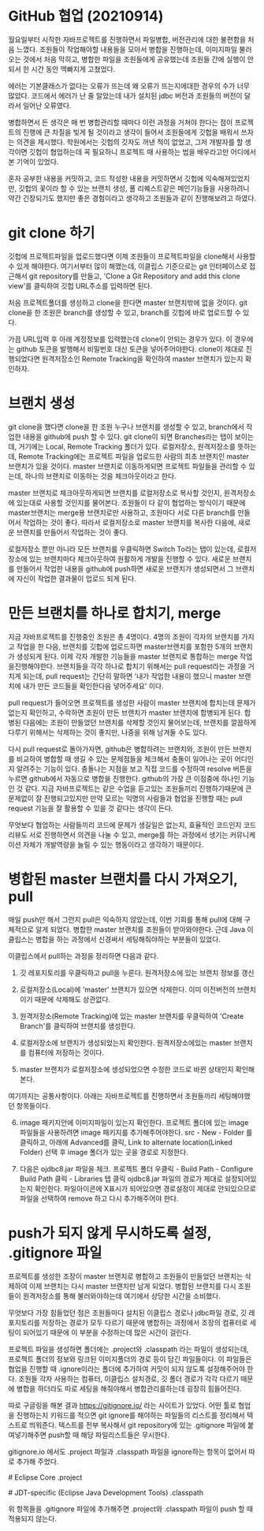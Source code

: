 # GitHub 협업 (20210914)

월요일부터 시작한 자바프로젝트를 진행하면서 파일병합, 버전관리에 대한 불편함을 처음 느꼈다.
조원들이 작업해야할 내용들을 모아서 병합을 진행하는데, 이미지파일 불러오는 것에서 처음 막히고,
병합한 파일을 조원들에게 공유했는데 조원들 간에 실행이 안되서 한 시간 동안 맥빠지게 고쳤었다.

에러는 기본클래스가 없다는 오류가 뜨는데 왜 오류가 뜨는지에대한 경우의 수가 너무 많았다.
코드에서 에러가 난 줄 알았는데 내가 설치된 jdbc 버전과 조원들의 버전이 달라서 일어난 오류였다.

병합하면서 든 생각은 매 번 병합관리할 때마다 이런 과정을 거쳐야 한다는 점이 프로젝트의 진행에
큰 차질을 빚게 될 것이라고 생각이 들어서 조원들에게 깃헙을 배워서 쓰자는 의견을 제시했다.
학원에서는 깃헙의 깃자도 꺼낸 적이 없었고, 그저 개발자를 할 생각이면 깃헙이 협업하는데 꼭 필요하니
프로젝트 때 사용하는 법을 배우라고만 어디에서 본 기억이 있었다.

혼자 공부한 내용을 커밋하고, 코드 작성한 내용을 커밋하면서 깃헙에 익숙해져있었지만,
깃헙의 꽃이라 할 수 있는 브랜치 생성, 풀 리퀘스트같은 메인기능들을 사용하려니 약간 긴장되기도 했지만
좋은 경험이라고 생각하고 조원들과 같이 진행해보려고 하였다.


# git clone 하기

깃헙에 프로젝트파일을 업로드했다면 이제 조원들이 프로젝트파일을 clone해서 사용할 수 있게 해야한다.
여기서부터 많이 해맸는데, 이클립스 기준으로는 git 인터페이스로 접근해서 git repository를 만들고,
'Clone a Git Repository and add this clone view'를 클릭하여 깃헙 URL주소를 입력하면 된다.

처음 프로젝트폴더를 생성하고 clone을 한다면 master 브랜치밖에 없을 것이다. git clone을 한 조원은
branch를 생성할 수 있고, branch를 깃헙에 바로 업로드할 수 있다.

가끔 URL입력 후 아래 계정정보를 입력했는데 clone이 안되는 경우가 있다. 이 경우에는 github 토큰을 발행해서
비밀번호 대신 토큰을 넣어주어야한다. clone이 제대로 진행되었다면 원격저장소인 Remote Tracking을 확인하여
master 브랜치가 있는지 확인하자.


# 브랜치 생성

git clone을 했다면 clone을 한 조원 누구나 브랜치를 생성할 수 있고, branch에서 작업한 내용을 github에 push 할 수 있다.
git clone이 되면 Branches라는 탭이 보이는데, 거기에는 Local, Remote Tracking 폴더가 있다.
로컬저장소, 원격저장소를 뜻하는데, Remote Tracking에는 프로젝트 파일을 업로드한 사람의 최초 브랜치인 master 브랜치가 있을 것이다.
master 브랜치로 이동하게되면 프로젝트 파일들을 관리할 수 있는데, 하나의 브랜치로 이동하는 것을 체크아웃이라고 한다.

master 브랜치로 체크아웃하게되면 브랜치를 로컬저장소로 복사할 것인지, 원격저장소에 있는대로 사용할 것인지를 물어본다.
조원들이 다 같이 협업하는 방식이기 때문에 master브랜치는 merge용 브랜치로만 사용하고, 조원마다 서로 다른 branch를 만들어서
작업하는 것이 좋다. 따라서 로컬저장소로 master 브랜치를 복사한 다음에, 새로운 브랜치를 만들어서 작업하는 것이 좋다.

로컬저장소 뿐만 아니라 모든 브랜치를 우클릭하면 Switch To라는 탭이 있는데, 로컬저장소에 있는 브랜치마다 
체크아웃하여 원활하게 개발을 진행할 수 있다.
새로운 브랜치를 만들어서 작업한 내용을 github에 push하면 새로운 브랜치가 생성되면서 그 브랜치에 자신이 작업한 결과물이
업로드 되게 된다.


# 만든 브랜치를 하나로 합치기, merge

지금 자바프로젝트를 진행중인 조원은 총 4명이다. 4명의 조원이 각자의 브랜치를 가지고 작업을 한 다음,
브랜치를 깃헙에 업로드하면 master브랜치를 포함한 5개의 브랜치가 생성되게 된다.
이제 각자 개발한 기능들을 master 브랜치로 통합하는 merge 작업을진행해야한다.
브랜치들을 각각 하나로 합치기 위해서는 pull request라는 과정을 거치게 되는데, pull request는 간단히 말하면
'내가 작업한 내용이  했으니 master 브랜치에 내가 만든 코드들을 확인한다음 넣어주세요' 이다.

pull request가 들어오면 프로젝트를 생성한 사람이 master 브랜치에 합치는데 문제가 없는지 확인하고, 수락하면
조원이 만든 브랜치가 master 브랜치에 합병되게 된다. 합병된 다음에는 조원이 만들었던 브랜치를 삭제할 것인지 물어보는데,
브랜치를 깔끔하게 다루기 위해서는 삭제하는 것이 좋지만, 나중을 위해 남겨둘 수도 있다.

다시 pull request로 돌아가자면, github은 병합하려는 브랜치와, 조원이 만든 브랜치를 비교하여 병합할 때 생길 수 있는
문제점들을 체크해서 충돌이 일어나는 곳이 어디인지 알려주는 기능이 있다. 충돌나는 지점을 보고 직접 코드를 수정하여
resolve 버튼을 누르면 github에서 자동으로 병합을 진행한다. github의 가장 큰 이점중에 하나인 기능인 것 같다.
지금 자바프로젝트는 같은 수업을 듣고있는 조원들끼리 진행하기때문에 큰 문제없이 잘 진행되고있지만 만약 모르는 익명의 사람들과
협업을 진행할 때는 pull request 기능을 잘 활용할 수 있을 것 같다는 생각이 든다.

무엇보다 협업하는 사람들끼리 코드에 문제가 생길일은 없는지, 효율적인 코드인지 코드리뷰도 서로 진행하면서 의견을 나눌 수 있고,
merge를 하는 과정에서 생기는 커뮤니케이션 자체가 개발역량을 늘릴 수 있는 행동이라고 생각하기 때문이다.


# 병합된 master 브랜치를 다시 가져오기, pull

매일 push만 해서 그런지 pull은 익숙하지 않았는데, 이번 기회를 통해 pull에 대해 구체적으로 알게 되었다.
병합한 master 브랜치를 조원들이 받아와야한다. 근데 Java 이클립스는 병합을 하는 과정에서 신경써서 세팅해줘야하는 부분들이 있었다.

이클립스에서 pull하는 과정을 정리하면 다음과 같다.

1. 깃 레포지토리를 우클릭하고 pull을 누른다. 원격저장소에 있는 브랜치 정보를 갱신

2. 로컬저장소(Local)에 'master' 브랜치가 있으면 삭제한다. 이미 이전버전의 브랜치이기 때문에 삭제해도 상관없다.

3. 원격저장소(Remote Tracking)에 있는 master 브랜치를 우클릭하여 'Create Branch'를 클릭하여 브랜치를 생성한다.

4. 로컬저장소에 브랜치가 생성되었는지 확인한다. 원격저장소에있는 master 브랜치를 컴퓨터에 저장하는 것이다.

5. master 브랜치가 로컬저장소에 생성되었으면 수정한 코드로 바뀐 상태인지 확인해본다. 

여기까지는 공통사항이다. 아래는 자바프로젝트를 진행하면서 조원들끼리 세팅해야했던 항목들이다.

6. image 패키지안에 이미지파일이 있는지 확인한다. 프로젝트 폴더에 있는 image 파일들을 사용하려면 image 패키지를 추가해주어야한다.
   src - New - Folder 를 클릭하고, 아래에 Advanced를 클릭, Link to alternate location(Linked Folder) 선택 후 
   image 폴더가 있는 곳을 경로로 지정한다.

7. 다음은 ojdbc8.jar 파일을 체크. 프로젝트 폴더 우클릭 - Build Path - Configure Build Path 클릭 - Libraries 탭 클릭
   ojdbc8.jar 파일의 경로가 제대로 설정되어있는지 확인한다. 파일아이콘에 X표시가 되어있으면 경로설정이 제대로 안되있으므로
   파일을 선택하여 remove 하고 다시 추가해주어야 한다.



# push가 되지 않게 무시하도록 설정, .gitignore 파일

프로젝트를 생성한 조장이 master 브랜치로 병합하고 조원들이 만들었던 브랜치는 삭제하여 이제 브랜치는 다시 master
브랜치만 남게 되었다. 병합된 브랜치를 다시 조원들이 원격저장소를 통해 불러와야하는데 여기에서 상당한 시간을 소비했다.

무엇보다 가장 힘들었던 점은 조원들마다 설치된 이클립스 경로나 jdbc파일 경로, 깃 레포지토리를 저장하는 경로가 모두 다르기 때문에
병합하는 과정에서 조장의 컴퓨터로 세팅이 되어있기 때문에 이 부분을 수정하는데 많은 시간이 걸린다.

프로젝트 파일을 생성하면 폴더에는 .project와 .classpath 라는 파일이 생성되는데, 프로젝트 폴더의 정보와 링크된 이미지폴더의 경로 등이 담긴
파일들이다. 이 파일들은 협업을 진행할 때 .ignore이라는 폴더에 추가하여 커밋이 되지 않도록 설정해주어야 한다.
조원들 각자 사용하는 컴퓨터, 이클립스 설치경로, 깃 폴더 경로가 각각 다르기 때문에 병합을 하더라도 따로 세팅을 해줘야해서 
병합관리를하는데 굉장히 힘들어진다.

따로 구글링을 해본 결과 https://gitignore.io/ 라는 사이트가 있었다. 어떤 툴로 협업을 진행하는지 키워드를 적으면 
git ignore를 해야하는 파일들의 리스트를 정리해서 텍스트로 띄워준다. 텍스트를 전부 복사해서
git repository에 있는 .gitignore 파일에 붙여넣기해주면 push할 때 해당 파일리스트들은 무시한다.

gitignore.io 에서도 .project 파일과 .classpath 파일을 ignore하는 항목이 없어서 따로 추가해 주었다.

  \# Eclipse Core
  .project

  \# JDT-specific (Eclipse Java Development Tools)
  .classpath

위 항목들을 .gitignore 파일에 추가해주면 .project와 .classpath 파일이 push 할 때 적용되지 않는다.

